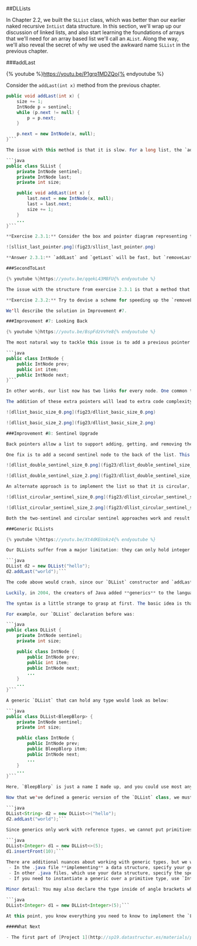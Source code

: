 ##DLLists

In Chapter 2.2, we built the `SLList` class, which was better than our earlier naked recursive `IntList` data structure. In this section, we'll wrap up our discussion of linked lists, and also start learning the foundations of arrays that we'll need for an array based list we'll call an `AList`. Along the way, we'll also reveal the secret of why we used the awkward name `SLList` in the previous chapter.

###addLast

{% youtube %}https://youtu.be/P1grp1MDZQo{% endyoutube %}

Consider the `addLast(int x)` method from the previous chapter.

```java
public void addLast(int x) {
    size += 1;
    IntNode p = sentinel;
    while (p.next != null) {
        p = p.next;
    }

    p.next = new IntNode(x, null);
}```

The issue with this method is that it is slow. For a long list, the `addLast` method has to walk through the entire list, much like we saw with the `size` method in chapter 2.2. Similarly, we can attempt to speed things up by adding a `last` variable, to speed up our code, as shown below:

```java
public class SLList {
	private IntNode sentinel;
	private IntNode last;
	private int size;	

	public void addLast(int x) {
    	last.next = new IntNode(x, null);
    	last = last.next;
    	size += 1;
	}
	...
}```

**Exercise 2.3.1:** Consider the box and pointer diagram representing the `SLList` implementation above, which includes the last pointer. Suppose that we'd like to support `addLast`, `getLast`, and `removeLast` operations. Will the structure shown support rapid `addLast`, `getLast`, and `removeLast` operations? If not, which operations are slow?

![sllist_last_pointer.png](fig23/sllist_last_pointer.png)

**Answer 2.3.1:** `addLast` and `getLast` will be fast, but `removeLast` will be slow. That's because we have no easy way to get the second-to-last node, to update the `last` pointer`, after removing the last node.

###SecondToLast

{% youtube %}https://youtu.be/qqekL43M8FU{% endyoutube %}

The issue with the structure from exercise 2.3.1 is that a method that removes the last item in the list will be inherently slow. This is because we need to first find the second to last item, and then set its next pointer to be null. Adding a `secondToLast` pointer will not help either, because then we'd need to find the third to last item in the list in order to make sure that `secondToLast` and `last` obey the appropriate invariants after removing the last item.

**Exercise 2.3.2:** Try to devise a scheme for speeding up the `removeLast` operation so that it always runs in constant time, no matter how long the list. Don't worry about actually coding up a solution, we'll leave that to project 1. Just come up with an idea about how you'd modify the structure of the list (i.e. the instance variables). 

We'll describe the solution in Improvement #7.

###Improvement #7: Looking Back

{% youtube %}https://youtu.be/BspFdzVvYe8{% endyoutube %}

The most natural way to tackle this issue is to add a previous pointer to each `IntNode`, i.e.

```java
public class IntNode {
	public IntNode prev;
	public int item;
	public IntNode next;
}```

In other words, our list now has two links for every node. One common term for such lists is the "Doubly Linked List", which we'll call a `DLList` for short. This is in contrast to a single linked list from the chaper 2.2, a.k.a. an `SLList`.

The addition of these extra pointers will lead to extra code complexity. Rather than walk you through it, you'll build a doubly linked list on your own in project 1. The box and pointer diagram below shows more precisely what a doubly linked list looks like for lists of size 0 and size 2, respectively.

![dllist_basic_size_0.png](fig23/dllist_basic_size_0.png)

![dllist_basic_size_2.png](fig23/dllist_basic_size_2.png)

###Improvement #8: Sentinel Upgrade

Back pointers allow a list to support adding, getting, and removing the front and back of a list in constant time. There is a subtle issue with this design where the `last` pointer sometimes points at the sentinel node, and sometimes at a real node. Just like the non-sentinel version of the `SLList`, this results in code with special cases that is much uglier than what we'll get after our 8th and final improvement. (Can you think of what `DLList` methods would have these special cases?)

One fix is to add a second sentinel node to the back of the list. This results in the topology shown below as a box and pointer diagram.

![dllist_double_sentinel_size_0.png](fig23/dllist_double_sentinel_size_0.png)

![dllist_double_sentinel_size_2.png](fig23/dllist_double_sentinel_size_2.png)

An alternate approach is to implement the list so that it is circular, with the front and back pointers sharing the same sentinel node.

![dllist_circular_sentinel_size_0.png](fig23/dllist_circular_sentinel_size_0.png)

![dllist_circular_sentinel_size_2.png](fig23/dllist_circular_sentinel_size_2.png)

Both the two-sentinel and circular sentinel approaches work and result in code that is free of ugly special cases, though I personally find the circular approach to be cleaner and more aesthetically beautiful. We will not discuss the details of these implementations, as you'll have a chance to explore one or both in project 1.

###Generic DLLists

{% youtube %}https://youtu.be/Xt4dKEUokz4{% endyoutube %}

Our DLLists suffer from a major limitation: they can only hold integer values. For example, suppose we wanted to create a list of Strings:

```java
DLList d2 = new DLList("hello");
d2.addLast("world");```

The code above would crash, since our `DLList` constructor and `addLast` methods only take an integer argument.

Luckily, in 2004, the creators of Java added **generics** to the language, which will allow you to, among other things, create data structures that hold any reference type.

The syntax is a little strange to grasp at first. The basic idea is that right after the name of the class in your class declaration, you use an arbitrary placeholder inside angle brackets: `<>`. Then anywhere you want to use the arbitrary type, you use that placeholder instead.

For example, our `DLList` declaration before was:

```java
public class DLList {
	private IntNode sentinel;
	private int size;

	public class IntNode {
		public IntNode prev;
		public int item;
		public IntNode next;
		...
	}
	...
}```

A generic `DLList` that can hold any type would look as below:

```java
public class DLList<BleepBlorp> {
	private IntNode sentinel;
	private int size;

	public class IntNode {
		public IntNode prev;
		public BleepBlorp item;
		public IntNode next;
		...
	}
	...
}```

Here, `BleepBlorp` is just a name I made up, and you could use most any other name you might care to use instead, like `GloopGlop`, `Horse`, `TelbudorphMulticulus` or whatever. 

Now that we've defined a generic version of the `DLList` class, we must also use a special syntax to instantiate this class. To do so, we put the desired type inside of angle brackets during declaration, and also use empty angle brackets during instantiation. For example:

```java
DLList<String> d2 = new DLList<>("hello");
d2.addLast("world");```

Since generics only work with reference types, we cannot put primitives like `int` or `double` inside of angle brackets, e.g. `<int>`. Instead, we use the reference version of the primitive type, which in the case of `int` case is `Integer`, e.g.
	
```java
DLList<Integer> d1 = new DLList<>(5);
d1.insertFront(10);```

There are additional nuances about working with generic types, but we will defer them to a later chapter of this book, when you've had more of a chance to experiment with them on your own. For now, use the following rules of thumb:
 - In the .java file **implementing** a data structure, specify your generic type name only once at the very top of the file after the class name.
 - In other .java files, which use your data structure, specify the specific desired type during declaration, and use the empty diamond operator during instantiation.
 - If you need to instantiate a generic over a primitive type, use `Integer`, `Double`, `Character`, `Boolean`, `Long`, `Short`, `Byte`, or `Float` instead of their primitive equivalents.

Minor detail: You may also declare the type inside of angle brackets when instantiating, though this is not necessary, so long as you are also declaring a variable on the same line. In other words, the following line of code is perfectly valid, even though the `Integer` on the right hand side is redundant.
	
```java
DLList<Integer> d1 = new DLList<Integer>(5);```

At this point, you know everything you need to know to implement the `LinkedListDeque` project on project 1, where you'll refine all of the knowledge you've gained in chapters 2.1, 2.2, and 2.3.

####What Next

- The first part of [Project 1](http://sp19.datastructur.es/materials/proj/proj1a/proj1a), where you implement `LinkedListDeque.java`. 
